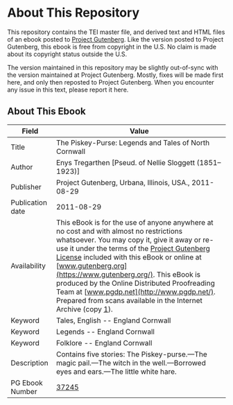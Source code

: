 # About This Repository

This repository contains the TEI master file, and derived text and HTML files of an ebook posted to [Project Gutenberg](https://www.gutenberg.org/). Like the version posted to Project Gutenberg, this ebook is free from copyright in the U.S. No claim is made about its copyright status outside the U.S.

The version maintained in this repository may be slightly out-of-sync with the version maintained at Project Gutenberg. Mostly, fixes will be made first here, and only then reposted to Project Gutenberg. When you encounter any issue in this text, please report it here.

## About This Ebook

| Field | Value |
| ----- | ----- |
| Title | The Piskey-Purse: Legends and Tales of North Cornwall |
| Author | Enys Tregarthen [Pseud. of Nellie Sloggett (1851–1923)] |
| Publisher | Project Gutenberg, Urbana, Illinois, USA., 2011-08-29 |
| Publication date | 2011-08-29 |
| Availability | This eBook is for the use of anyone anywhere at no cost and with almost no restrictions whatsoever. You may copy it, give it away or re-use it under the terms of the [Project Gutenberg License](https://www.gutenberg.org/license) included with this eBook or online at [www.gutenberg.org](https://www.gutenberg.org/). This eBook is produced by the Online Distributed Proofreading Team at [www.pgdp.net](http://www.pgdp.net/). Prepared from scans available in the Internet Archive (copy [1](http://www.archive.org/details/piskeypurselegen00treguoft)). |
| Keyword | Tales, English -- England Cornwall |
| Keyword | Legends -- England Cornwall |
| Keyword | Folklore -- England Cornwall |
| Description | Contains five stories: The Piskey-purse.—The magic pail.—The witch in the well.—Borrowed eyes and ears.—The little white hare. |
| PG Ebook Number | [37245](https://www.gutenberg.org/ebooks/37245) |
